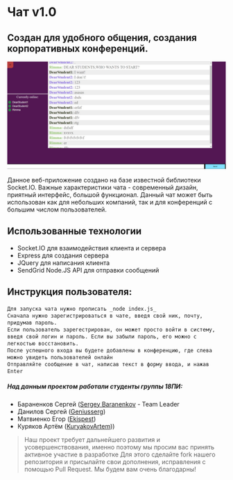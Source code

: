 # Чат v1.0
## Создан для удобного общения, создания корпоративных конференций. 
![](https://github.com/Sergey-Baranenkov/Chat/blob/master/assets/img/BqBQ442_QSk.jpg) 

Данное веб-приложение создано на базе известной библиотеки Socket.IO. Важные характеристики чата - современный дизайн, приятный интерфейс, большой функционал. Данный чат может быть использован как для небольших компаний, так и для конференций с большим числом пользователей.

## Использованные технологии

- Socket.IO для взаимодействия клиента и сервера
- Express для создания сервера
- JQuery для написания клиента
- SendGrid Node.JS API для отправки сообщений

## Инструкция пользователя:
	Для запуска чата нужно прописать _node index.js_
	Сначала нужно зарегистрироваться в чате, введя свой ник, почту, придумав пароль. 
	Если пользователь зарегестрирован, он может просто войти в систему, введя свой логин и пароль. Если вы забыли пароль, его можно с         легкостью восстановить.
	После успешного входа вы будете добавлены в конференцию, где слева можно увидеть пользователей онлайн
	Отправляйте сообщение в чат, написав текст в форму ввода, и нажав Enter


##### Над данным проектом работали студенты группы 18ПИ:
- Бараненков Сергей ([Sergey Baranenkov](https://github.com/Sergey-Baranenkov "Sergey Baranenkov") - Team Leader
- Данилов Сергей ([Geniusserg](https://github.com/geniusserg "Geniusserg")) 
- Матвиенко Егор ([Ekispest](https://github.com/Ekispest "Ekispest")) 
- Куряков Артём ([KuryakovArtem](https://github.com/KuryakovArtem "KuryakovArtem"))) 

>Наш проект требует дальнейшего развития и усовершенствования, именно поэтому мы просим вас принять активное участие в разработке
Для этого сделайте fork нашего репозитория и присылайте свои дополнения, исправления с помощью Pull Request. Мы будем вам очень благодарны!
